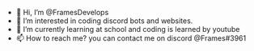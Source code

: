 - 👋 Hi, I’m @FramesDevelops
- 👀 I’m interested in coding discord bots and websites. 
- 🌱 I’m currently learning at school and coding is learned by youtube
- 📫 How to reach me? you can contact me on discord @Frames#3961


